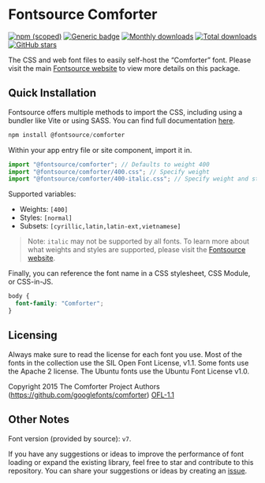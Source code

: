 # Fontsource Comforter

[![npm (scoped)](https://img.shields.io/npm/v/@fontsource/comforter?color=brightgreen)](https://www.npmjs.com/package/@fontsource/comforter) [![Generic badge](https://img.shields.io/badge/fontsource-passing-brightgreen)](https://github.com/fontsource/fontsource) [![Monthly downloads](https://badgen.net/npm/dm/@fontsource/comforter)](https://github.com/fontsource/fontsource) [![Total downloads](https://badgen.net/npm/dt/@fontsource/comforter)](https://github.com/fontsource/fontsource) [![GitHub stars](https://img.shields.io/github/stars/fontsource/fontsource.svg?style=social&label=Star)](https://github.com/fontsource/fontsource/stargazers)

The CSS and web font files to easily self-host the “Comforter” font. Please visit the main [Fontsource website](https://fontsource.org/fonts/comforter) to view more details on this package.

## Quick Installation

Fontsource offers multiple methods to import the CSS, including using a bundler like Vite or using SASS. You can find full documentation [here](https://fontsource.org/docs/getting-started/introduction).

```javascript
npm install @fontsource/comforter
```

Within your app entry file or site component, import it in.

```javascript
import "@fontsource/comforter"; // Defaults to weight 400
import "@fontsource/comforter/400.css"; // Specify weight
import "@fontsource/comforter/400-italic.css"; // Specify weight and style
```

Supported variables:
- Weights: `[400]`
- Styles: `[normal]`
- Subsets: `[cyrillic,latin,latin-ext,vietnamese]`

> Note: `italic` may not be supported by all fonts. To learn more about what weights and styles are supported, please visit the [Fontsource website](https://fontsource.org/fonts/comforter).

Finally, you can reference the font name in a CSS stylesheet, CSS Module, or CSS-in-JS.

```css
body {
  font-family: "Comforter";
}
```

## Licensing
Always make sure to read the license for each font you use. Most of the fonts in the collection use the SIL Open Font License, v1.1. Some fonts use the Apache 2 license. The Ubuntu fonts use the Ubuntu Font License v1.0.

Copyright 2015 The Comforter Project Authors (https://github.com/googlefonts/comforter)
[OFL-1.1](http://scripts.sil.org/OFL)

## Other Notes
Font version (provided by source): `v7`.

If you have any suggestions or ideas to improve the performance of font loading or expand the existing library, feel free to star and contribute to this repository. You can share your suggestions or ideas by creating an [issue](https://github.com/fontsource/fontsource/issues).